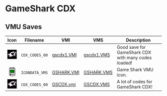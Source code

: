 # GameShark CDX

## VMU Saves

| Icon | Filename | VMI | VMS | Description |
|------|----------|-----|-----|-------------|
| ![GameShark CDX](../icons/CDX_CODES_00.GIF) | `CDX_CODES_00` | [gscdx1.VMI](gscdx1.VMI) | [gscdx1.VMS](gscdx1.VMS) | Good save for GameShark CDX with many codes loaded! |
| ![GameShark CDX](../icons/ICONDATA_VMS.GIF) | `ICONDATA_VMS` | [GSHARK.VMI](GSHARK.VMI) | [GSHARK.VMS](GSHARK.VMS) | Game Shark VMU icon. |
| ![GameShark CDX](../icons/CDX_CODES_00.GIF) | `CDX_CODES_00` | [GSCDX.vmi](GSCDX.vmi) | [GSCDX.VMS](GSCDX.VMS) | A lot of codes for GameShark CDX! |
